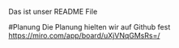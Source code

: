 Das ist unser README File


#Planung
Die Planung hielten wir auf Github fest
https://miro.com/app/board/uXjVNqGMsRs=/
